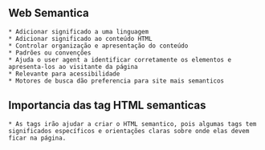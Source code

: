 ## Web Semantica
    * Adicionar significado a uma linguagem
    * Adicionar significado ao conteúdo HTML
    * Controlar organização e apresentação do conteúdo
    * Padrões ou convenções
    * Ajuda o user agent a identificar corretamente os elementos e apresenta-los ao visitante da página
    * Relevante para acessibilidade
    * Motores de busca dão preferencia para site mais semanticos

## Importancia das tag HTML semanticas
    * As tags irão ajudar a criar o HTML semantico, pois algumas tags tem significados específicos e orientações claras sobre onde elas devem ficar na página.
    